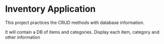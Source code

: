 # Inventory Application

This project practices the CRUD methods with database information.

It will contain a DB of items and categories. Display each item, category and other information
